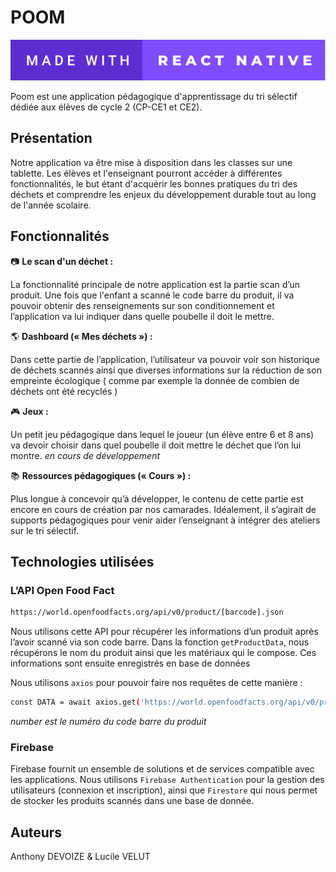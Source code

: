# POOM

![badge](made-with-react-native.svg)

Poom est une application pédagogique d'apprentissage du tri sélectif dédiée aux élèves de cycle 2 (CP-CE1 et CE2).

## Présentation

Notre application va être mise à disposition dans les classes sur une tablette. Les élèves et l'enseignant pourront accéder à différentes fonctionnalités, le but étant d'acquérir les bonnes pratiques du tri des déchets et comprendre les enjeux du développement durable tout au long de l'année scolaire.

## Fonctionnalités

:camera: __Le scan d'un déchet :__

La fonctionnalité principale de notre application est la partie scan d’un produit. Une fois que l'enfant a scanné le code barre du produit, il va pouvoir obtenir des renseignements sur son conditionnement et l’application va lui indiquer dans quelle poubelle il doit le mettre.

:earth_americas: __Dashboard (« Mes déchets ») :__

Dans cette partie de l’application, l’utilisateur va pouvoir voir son historique de déchets scannés ainsi que diverses informations sur la réduction de son empreinte écologique ( comme par exemple la donnée de combien de déchets ont été recyclés ) 

:video_game: __Jeux :__

Un petit jeu pédagogique dans lequel le joueur (un élève entre 6 et 8 ans) va devoir choisir dans quel poubelle il doit mettre le déchet que l’on lui montre. *en cours de développement*


:books: __Ressources pédagogiques (« Cours ») :__

Plus longue à concevoir qu’à développer, le contenu de cette partie est encore en cours de création par nos camarades. Idéalement, il s’agirait de supports pédagogiques pour venir aider l’enseignant à intégrer des ateliers sur le tri sélectif.


## Technologies utilisées
### L’API Open Food Fact 

```bash
https://world.openfoodfacts.org/api/v0/product/[barcode].json
```

Nous utilisons cette API pour récupérer les informations d’un produit après l’avoir scanné via son code barre. Dans la fonction `getProductData`, nous récupérons le nom du produit ainsi que les matériaux qui le compose. Ces informations sont ensuite enregistrés en base de données

Nous utilisons `axios` pour pouvoir faire nos requêtes de cette manière :

```bash 
const DATA = await axios.get('https://world.openfoodfacts.org/api/v0/product/'+number+'.json');
```
*number est le numéro du code barre du produit*

### Firebase 
Firebase fournit un ensemble de solutions et de services compatible avec les applications.
Nous utilisons `Firebase Authentication` pour la gestion des utilisateurs (connexion et inscription), ainsi que `Firestore` qui nous permet de stocker les produits scannés dans une base de donnée.


## Auteurs

Anthony DEVOIZE & Lucile VELUT
